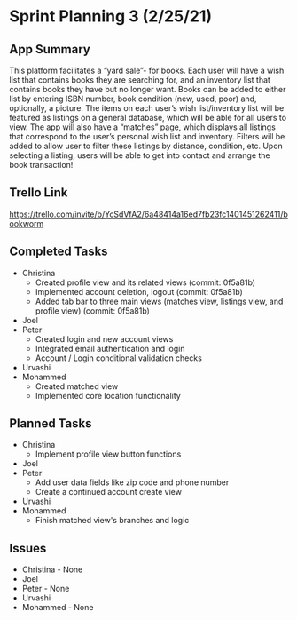 # Sprint Planning 3 (2/25/21)

## App Summary

This platform facilitates a “yard sale”- for books. 
Each user will have a wish list that contains books they are searching for, and an inventory list that contains books they have but no longer want. 
Books can be added to either list by entering ISBN number, book condition (new, used, poor) and, optionally, a picture. 
The items on each user’s wish list/inventory list will be featured as listings on a general database, which will be able for all users to view. 
The app will also have a “matches” page, which displays all listings that correspond to the user’s personal wish list and inventory. 
Filters will be added to allow user to filter these listings by distance, condition, etc. 
Upon selecting a listing, users will be able to get into contact and arrange the book transaction!

## Trello Link
https://trello.com/invite/b/YcSdVfA2/6a48414a16ed7fb23fc1401451262411/bookworm

## Completed Tasks
  * Christina
    * Created profile view and its related views (commit: 0f5a81b)
    * Implemented account deletion, logout (commit: 0f5a81b)
    * Added tab bar to three main views (matches view, listings view, and profile view) (commit: 0f5a81b)
  * Joel
  * Peter
    * Created login and new account views
    * Integrated email authentication and login
    * Account / Login conditional validation checks
  * Urvashi
  * Mohammed
    * Created matched view
    * Implemented core location functionality
## Planned Tasks
  * Christina
    * Implement profile view button functions 
  * Joel
  * Peter
    * Add user data fields like zip code and phone number
    * Create a continued account create view
  * Urvashi
  * Mohammed
    * Finish matched view's branches and logic
## Issues
  * Christina - None
  * Joel
  * Peter - None
  * Urvashi
  * Mohammed - None
